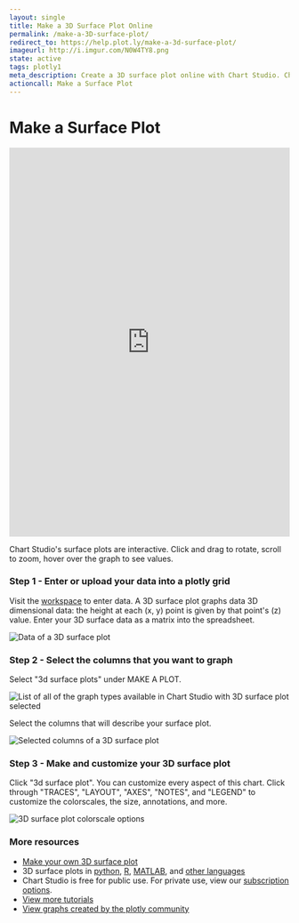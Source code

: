 ```yaml
---
layout: single
title: Make a 3D Surface Plot Online
permalink: /make-a-3D-surface-plot/
redirect_to: https://help.plot.ly/make-a-3d-surface-plot/
imageurl: http://i.imgur.com/N0W4TY8.png
state: active
tags: plotly1
meta_description: Create a 3D surface plot online with Chart Studio. Chart Studio is the easiest way to graph your data online.
actioncall: Make a Surface Plot
---
```


# Make a Surface Plot

<iframe src="https://plot.ly/~chris/10796.embed" height="700px" width="100%" style="border:none;"></iframe>

Chart Studio's surface plots are interactive. Click and drag to rotate, scroll to zoom, hover over the graph to see values.

### Step 1 - Enter or upload your data into a plotly grid

Visit the [workspace](https://plot.ly/plot) to enter data. A 3D surface plot graphs data 3D dimensional data: the height at each (x, y) point is given by that point's (z) value. Enter your 3D surface data as a matrix into the spreadsheet.

![Data of a 3D surface plot](http://i.imgur.com/1IfjB2W.png)

### Step 2 - Select the columns that you want to graph

Select "3d surface plots" under MAKE A PLOT.

![List of all of the graph types available in Chart Studio with 3D surface plot selected](http://i.imgur.com/CehZ0II.png)

Select the columns that will describe your surface plot.

![Selected columns of a 3D surface plot](http://i.imgur.com/BSMM7Q1.png)

### Step 3 - Make and customize your 3D surface plot

Click "3d surface plot". You can customize every aspect of this chart. Click through "TRACES", "LAYOUT", "AXES", "NOTES", and "LEGEND" to customize the colorscales, the size, annotations, and more.

![3D surface plot colorscale options](http://i.imgur.com/Z5hFBT2.png)


### More resources
- [Make your own 3D surface plot](https://plot.ly/plot)
- 3D surface plots in [python](https://plot.ly/python/3d-surface-plots/), [R](https://plot.ly/r/3d-surface-plots/), [MATLAB](https://plot.ly/matlab/3d-surface-plots/), and [other languages](https://plot.ly/api)
- Chart Studio is free for public use. For private use, view our [subscription options](https://plot.ly/plans).
- [View more tutorials](https://help.plot.ly/)
- [View graphs created by the plotly community](https://plot.ly/feed)
